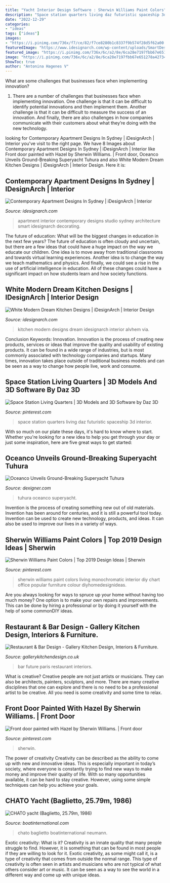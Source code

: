 ```yaml
---
title: "Yacht Interior Design Software : Sherwin Williams Paint Colors"
description: "Space station quarters living daz futuristic spaceship 3d interior"
date: "2022-12-29"
categories:
- "ideas"
tags: ["ideas"]
images:
- "https://i.pinimg.com/736x/f7/ce/82/f7ce8280b1c8337f9b574f28d5f62a00.jpg"
featuredImage: "https://www.idesignarch.com/wp-content/uploads/SmartDesignStudio-TrioApt_4.jpg"
featured_image: "https://i.pinimg.com/736x/6c/a2/8e/6ca28e7197fbb67e651278a42734fbff.jpg"
image: "https://i.pinimg.com/736x/6c/a2/8e/6ca28e7197fbb67e651278a42734fbff.jpg"
ShowToc: true
author: "Antonina Hagenes V"
---
```



What are some challenges that businesses face when implementing innovation?
1. There are a number of challenges that businesses face when implementing innovation. One challenge is that it can be difficult to identify potential innovations and then implement them. Another challenge is that it can be difficult to measure the success of an innovation. And finally, there are also challenges in how companies communicate with their customers about what they’re doing with the new technology.

	

		
looking for Contemporary Apartment Designs In Sydney | iDesignArch | Interior you've visit to the right page. We have 8 Images about Contemporary Apartment Designs In Sydney | iDesignArch | Interior like Front door painted with Hazel by Sherwin Williams. | Front door, Oceanco Unveils Ground-Breaking Superyacht Tuhura and also White Modern Dream Kitchen Designs | iDesignArch | Interior Design. Here it is:
		
    
## Contemporary Apartment Designs In Sydney | IDesignArch | Interior

<img loading=lazy src="https://www.idesignarch.com/wp-content/uploads/SmartDesignStudio-TrioApt_4.jpg" onerror="this.onerror=null;this.src='https://tse4.mm.bing.net/th?id=OIP.8H3ImUHnN3rMJF7Kj6OI1wHaEA&amp;pid=15.1';" alt="Contemporary Apartment Designs In Sydney | iDesignArch | Interior">

_Source: idesignarch.com_

>apartment interior contemporary designs studio sydney architecture smart idesignarch decorating. 

	

The future of education: What will be the biggest changes in education in the next few years?
The future of education is often cloudy and uncertain, but there are a few ideas that could have a huge impact on the way we educate our children. One idea is to move away from traditional classrooms and towards virtual learning experiences. Another idea is to change the way we teach mathematics and physics. And finally, we could see a rise in the use of artificial intelligence in education. All of these changes could have a significant impact on how students learn and how society functions.

    
## White Modern Dream Kitchen Designs | IDesignArch | Interior Design

<img loading=lazy src="https://www.idesignarch.com/wp-content/uploads/Modern-White-Kitchen_5.jpg" onerror="this.onerror=null;this.src='https://tse1.mm.bing.net/th?id=OIP.QX5n137opwA-Cz4CcgRU2wHaK7&amp;pid=15.1';" alt="White Modern Dream Kitchen Designs | iDesignArch | Interior Design">

_Source: idesignarch.com_

>kitchen modern designs dream idesignarch interior alvhem via. 

	

Conclusion
Keywords: Innovation.
Innovation is the process of creating new products, services or ideas that improve the quality and usability of existing products. It can be found in a wide range of industries, but is most commonly associated with technology companies and startups. Many times, innovation takes place outside of traditional business models and can be seen as a way to change how people live, work and consume.

    
## Space Station Living Quarters | 3D Models And 3D Software By Daz 3D

<img loading=lazy src="https://i.pinimg.com/736x/f7/ce/82/f7ce8280b1c8337f9b574f28d5f62a00.jpg" onerror="this.onerror=null;this.src='https://tse4.mm.bing.net/th?id=OIP.-ToXabjvGPTcyQT6U3-I7gHaFs&amp;pid=15.1';" alt="Space Station Living Quarters | 3D Models and 3D Software by Daz 3D">

_Source: pinterest.com_

>space station quarters living daz futuristic spaceship 3d interior. 

	

With so much on our plate these days, it's hard to know where to start. Whether you're looking for a new idea to help you get through your day or just some inspiration, here are five great ways to get started: 

    
## Oceanco Unveils Ground-Breaking Superyacht Tuhura

<img loading=lazy src="https://www.dexigner.com/images/article/26131/Tuhura_05_gallery.jpg" onerror="this.onerror=null;this.src='https://tse4.mm.bing.net/th?id=OIP.NP1yetNGTIDZ5heuvr9zxAHaEK&amp;pid=15.1';" alt="Oceanco Unveils Ground-Breaking Superyacht Tuhura">

_Source: dexigner.com_

>tuhura oceanco superyacht. 

	

Invention is the process of creating something new out of old materials. Invention has been around for centuries, and it is still a powerful tool today. Invention can be used to create new technology, products, and ideas. It can also be used to improve our lives in a variety of ways.

    
## Sherwin Williams Paint Colors | Top 2019 Design Ideas | Sherwin

<img loading=lazy src="https://i.pinimg.com/736x/6c/a2/8e/6ca28e7197fbb67e651278a42734fbff.jpg" onerror="this.onerror=null;this.src='https://tse3.mm.bing.net/th?id=OIP.nb-_6gSZjghpVDyujryYMgHaE8&amp;pid=15.1';" alt="Sherwin Williams Paint Colors | Top 2019 Design Ideas | Sherwin">

_Source: pinterest.com_

>sherwin williams paint colors living monochromatic interior diy chart office popular furniture colour diyhomedesignideas. 

	

Are you always looking for ways to spruce up your home without having too much money? One option is to make your own repairs and improvements. This can be done by hiring a professional or by doing it yourself with the help of some commonDIY ideas.

    
## Restaurant &amp; Bar Design - Gallery Kitchen Design, Interiors &amp; Furniture.

<img loading=lazy src="https://gallerykitchendesign.co.uk/wp-content/uploads/2019/09/Future-Bar-Paris-Design-Photo-1.-400x284.jpg" onerror="this.onerror=null;this.src='https://tse1.mm.bing.net/th?id=OIP.HWBkD95__fMWlvqsJlIpuQAAAA&amp;pid=15.1';" alt="Restaurant &amp; Bar Design - Gallery Kitchen Design, Interiors &amp; Furniture.">

_Source: gallerykitchendesign.co.uk_

>bar future paris restaurant interiors. 

	

What is creative?
Creative people are not just artists or musicians. They can also be architects, painters, sculptors, and more. There are many creative disciplines that one can explore and there is no need to be a professional artist to be creative. All you need is some creativity and some time to relax.

    
## Front Door Painted With Hazel By Sherwin Williams. | Front Door

<img loading=lazy src="https://i.pinimg.com/736x/33/96/dc/3396dc28f7698d0b312d7610d77ea9b8.jpg" onerror="this.onerror=null;this.src='https://tse3.mm.bing.net/th?id=OIP.nOnb_EMyyA8kZcxpxBZmOwHaLH&amp;pid=15.1';" alt="Front door painted with Hazel by Sherwin Williams. | Front door">

_Source: pinterest.com_

>sherwin. 

	

The power of creativity
Creativity can be described as the ability to come up with new and innovative ideas. This is especially important in today’s society, where everyone is constantly trying to find new ways to make money and improve their quality of life. With so many opportunities available, it can be hard to stay creative. However, using some simple techniques can help you achieve your goals.

    
## CHATO Yacht (Baglietto, 25.79m, 1986)

<img loading=lazy src="https://cdn.boatinternational.com/convert/images/20150306/1-70285l-2560x1440.jpg/r[width]=1920/1-70285l-2560x1440.jpg" onerror="this.onerror=null;this.src='https://tse1.mm.bing.net/th?id=OIP.KuJxaQnOKmuslXRw5fJFsQHaEK&amp;pid=15.1';" alt="CHATO yacht (Baglietto, 25.79m, 1986)">

_Source: boatinternational.com_

>chato baglietto boatinternational neumann. 

	

Exotic creativity: What is it?
Creativity is an innate quality that many people struggle to find. However, it is something that can be found in most people if they are willing to look for it. Exotic creativity, as some might call it, is a type of creativity that comes from outside the normal range. This type of creativity is often seen in artists and musicians who are not typical of what others consider art or music. It can be seen as a way to see the world in a different way and come up with unique ideas.

